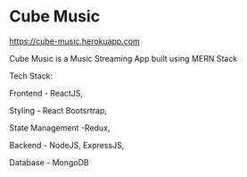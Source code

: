 # Cube Music

https://cube-music.herokuapp.com

Cube Music is a Music Streaming App built using MERN Stack
 
Tech Stack:

Frontend - ReactJS,

Styling - React Bootsrtrap,

State Management -Redux,

Backend - NodeJS, ExpressJS,

Database - MongoDB
